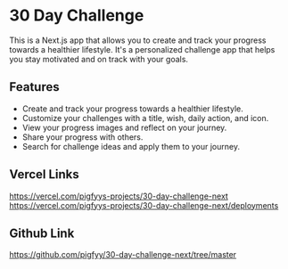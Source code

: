# 30 Day Challenge

This is a Next.js app that allows you to create and track your progress towards a healthier lifestyle. It's a personalized challenge app that helps you stay motivated and on track with your goals.

## Features

- Create and track your progress towards a healthier lifestyle.
- Customize your challenges with a title, wish, daily action, and icon.
- View your progress images and reflect on your journey.
- Share your progress with others.
- Search for challenge ideas and apply them to your journey.

## Vercel Links

https://vercel.com/pigfyys-projects/30-day-challenge-next
https://vercel.com/pigfyys-projects/30-day-challenge-next/deployments

## Github Link

https://github.com/pigfyy/30-day-challenge-next/tree/master

